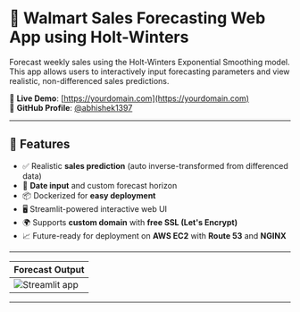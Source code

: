 # 🧮 Walmart Sales Forecasting Web App using Holt-Winters

Forecast weekly sales using the Holt-Winters Exponential Smoothing model. This app allows users to interactively input forecasting parameters and view realistic, non-differenced sales predictions.

📍 **Live Demo**: [https://yourdomain.com](https://yourdomain.com)  
📁 **GitHub Profile**: [@abhishek1397](https://github.com/abhishek1397)

---

## 🚀 Features

- ✅ Realistic **sales prediction** (auto inverse-transformed from differenced data)
- 📅 **Date input** and custom forecast horizon
- 📦 Dockerized for **easy deployment**
- 🖥️ Streamlit-powered interactive web UI
- 🌍 Supports **custom domain** with **free SSL (Let's Encrypt)**
- 📈 Future-ready for deployment on **AWS EC2** with **Route 53** and **NGINX**

---

| **Forecast Output**                         |
|-----------------------------------------|
| ![Streamlit app](https://github.com/user-attachments/assets/e6654a78-23ca-49eb-94e6-c46d21cbc941)       |

---

